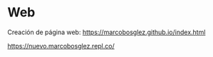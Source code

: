 # Web
Creación de página web: https://marcobosglez.github.io/index.html

https://nuevo.marcobosglez.repl.co/
